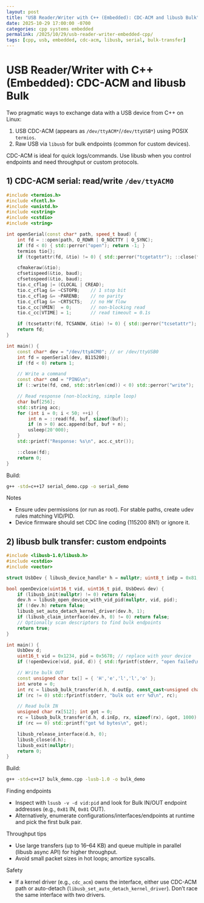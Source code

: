 ```yaml
---
layout: post
title: "USB Reader/Writer with C++ (Embedded): CDC-ACM and libusb Bulk"
date: 2025-10-29 17:00:00 -0700
categories: cpp systems embedded
permalink: /2025/10/29/usb-reader-writer-embedded-cpp/
tags: [cpp, usb, embedded, cdc-acm, libusb, serial, bulk-transfer]
---
```


# USB Reader/Writer with C++ (Embedded): CDC-ACM and libusb Bulk

Two pragmatic ways to exchange data with a USB device from C++ on Linux:
1) USB CDC-ACM (appears as `/dev/ttyACM*`/`/dev/ttyUSB*`) using POSIX `termios`.
2) Raw USB via `libusb` for bulk endpoints (common for custom devices).

CDC-ACM is ideal for quick logs/commands. Use libusb when you control endpoints and need throughput or custom protocols.

## 1) CDC-ACM serial: read/write `/dev/ttyACM0`

```cpp
#include <termios.h>
#include <fcntl.h>
#include <unistd.h>
#include <cstring>
#include <cstdio>
#include <string>

int openSerial(const char* path, speed_t baud) {
    int fd = ::open(path, O_RDWR | O_NOCTTY | O_SYNC);
    if (fd < 0) { std::perror("open"); return -1; }
    termios tio{};
    if (tcgetattr(fd, &tio) != 0) { std::perror("tcgetattr"); ::close(fd); return -1; }

    cfmakeraw(&tio);
    cfsetispeed(&tio, baud);
    cfsetospeed(&tio, baud);
    tio.c_cflag |= (CLOCAL | CREAD);
    tio.c_cflag &= ~CSTOPB;    // 1 stop bit
    tio.c_cflag &= ~PARENB;    // no parity
    tio.c_cflag &= ~CRTSCTS;   // no HW flow
    tio.c_cc[VMIN]  = 0;       // non-blocking read
    tio.c_cc[VTIME] = 1;       // read timeout = 0.1s

    if (tcsetattr(fd, TCSANOW, &tio) != 0) { std::perror("tcsetattr"); ::close(fd); return -1; }
    return fd;
}

int main() {
    const char* dev = "/dev/ttyACM0"; // or /dev/ttyUSB0
    int fd = openSerial(dev, B115200);
    if (fd < 0) return 1;

    // Write a command
    const char* cmd = "PING\n";
    if (::write(fd, cmd, std::strlen(cmd)) < 0) std::perror("write");

    // Read response (non-blocking, simple loop)
    char buf[256];
    std::string acc;
    for (int i = 0; i < 50; ++i) {
        int n = ::read(fd, buf, sizeof(buf));
        if (n > 0) acc.append(buf, buf + n);
        usleep(20'000);
    }
    std::printf("Response: %s\n", acc.c_str());

    ::close(fd);
    return 0;
}
```

Build:

```bash
g++ -std=c++17 serial_demo.cpp -o serial_demo
```

Notes
- Ensure udev permissions (or run as root). For stable paths, create udev rules matching VID/PID.
- Device firmware should set CDC line coding (115200 8N1) or ignore it.

## 2) libusb bulk transfer: custom endpoints

```cpp
#include <libusb-1.0/libusb.h>
#include <cstdio>
#include <vector>

struct UsbDev { libusb_device_handle* h = nullptr; uint8_t inEp = 0x81; uint8_t outEp = 0x01; };

bool openDevice(uint16_t vid, uint16_t pid, UsbDev& dev) {
    if (libusb_init(nullptr) != 0) return false;
    dev.h = libusb_open_device_with_vid_pid(nullptr, vid, pid);
    if (!dev.h) return false;
    libusb_set_auto_detach_kernel_driver(dev.h, 1);
    if (libusb_claim_interface(dev.h, 0) != 0) return false;
    // Optionally scan descriptors to find bulk endpoints
    return true;
}

int main() {
    UsbDev d;
    uint16_t vid = 0x1234, pid = 0x5678; // replace with your device
    if (!openDevice(vid, pid, d)) { std::fprintf(stderr, "open failed\n"); return 1; }

    // Write bulk OUT
    const unsigned char tx[] = { 'H','e','l','l','o' };
    int wrote = 0;
    int rc = libusb_bulk_transfer(d.h, d.outEp, const_cast<unsigned char*>(tx), sizeof(tx), &wrote, 1000);
    if (rc != 0) std::fprintf(stderr, "bulk out err %d\n", rc);

    // Read bulk IN
    unsigned char rx[512]; int got = 0;
    rc = libusb_bulk_transfer(d.h, d.inEp, rx, sizeof(rx), &got, 1000);
    if (rc == 0) std::printf("got %d bytes\n", got);

    libusb_release_interface(d.h, 0);
    libusb_close(d.h);
    libusb_exit(nullptr);
    return 0;
}
```

Build:

```bash
g++ -std=c++17 bulk_demo.cpp -lusb-1.0 -o bulk_demo
```

Finding endpoints
- Inspect with `lsusb -v -d vid:pid` and look for Bulk IN/OUT endpoint addresses (e.g., `0x81` IN, `0x01` OUT).
- Alternatively, enumerate configurations/interfaces/endpoints at runtime and pick the first bulk pair.

Throughput tips
- Use large transfers (up to 16–64 KB) and queue multiple in parallel (libusb async API) for higher throughput.
- Avoid small packet sizes in hot loops; amortize syscalls.

Safety
- If a kernel driver (e.g., `cdc_acm`) owns the interface, either use CDC-ACM path or auto-detach (`libusb_set_auto_detach_kernel_driver`). Don’t race the same interface with two drivers.
